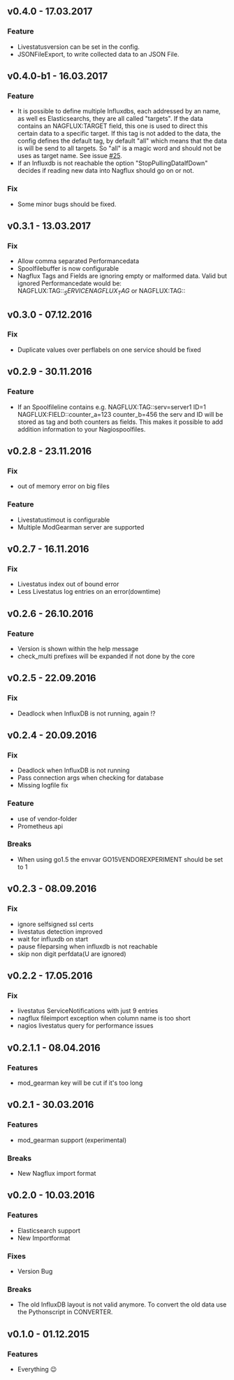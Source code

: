 ## v0.4.0 - 17.03.2017
### Feature
- Livestatusversion can be set in the config.
- JSONFileExport, to write collected data to an JSON File.

## v0.4.0-b1 - 16.03.2017
### Feature
- It is possible to define multiple Influxdbs, each addressed by an name, as well es Elasticsearchs, they are all called "targets". 
If the data contains an NAGFLUX:TARGET field, this one is used to direct this certain data to a specific target. 
If this tag is not added to the data, the config defines the default tag, by default "all" which means that the data is 
will be send to all targets. So "all" is a magic word and should not be uses as target name. See issue [#25](https://github.com/Griesbacher/nagflux/issues/25).
- If an Influxdb is not reachable the option "StopPullingDataIfDown" decides if reading new data into Nagflux should go on or not.

### Fix
- Some minor bugs should be fixed.

## v0.3.1 - 13.03.2017
### Fix
- Allow comma separated Performancedata
- Spoolfilebuffer is now configurable
- Nagflux Tags and Fields are ignoring empty or malformed data. Valid but ignored Performancedate would be: NAGFLUX:TAG::$_SERVICENAGFLUX_TAG$ or NAGFLUX:TAG::  

## v0.3.0 - 07.12.2016
### Fix
- Duplicate values over perflabels on one service should be fixed

## v0.2.9 - 30.11.2016
### Feature
- If an Spoolfileline contains e.g. NAGFLUX:TAG::serv=server1 ID=1	NAGFLUX:FIELD::counter_a=123 counter_b=456 the serv and ID will be stored as tag and both counters as fields. This makes it possible to add addition information to your Nagiospoolfiles.

## v0.2.8 - 23.11.2016
### Fix
- out of memory error on big files

### Feature
- Livestatustimout is configurable
- Multiple ModGearman server are supported

## v0.2.7 - 16.11.2016
### Fix
- Livestatus index out of bound error
- Less Livestatus log entries on an error(downtime)

## v0.2.6 - 26.10.2016
### Feature
- Version is shown within the help message
- check_multi prefixes will be expanded if not done by the core

## v0.2.5 - 22.09.2016
### Fix
- Deadlock when InfluxDB is not running, again !?

## v0.2.4 - 20.09.2016
### Fix
- Deadlock when InfluxDB is not running
- Pass connection args when checking for database
- Missing logfile fix

### Feature
- use of vendor-folder
- Prometheus api

### Breaks
- When using go1.5 the envvar GO15VENDOREXPERIMENT should be set to 1 

## v0.2.3 - 08.09.2016
### Fix
- ignore selfsigned ssl certs
- livestatus detection improved
- wait for influxdb on start
- pause fileparsing when influxdb is not reachable
- skip non digit perfdata(U are ignored)


## v0.2.2 - 17.05.2016
### Fix
- livestatus ServiceNotifications with just 9 entries
- nagflux fileimport exception when column name is too short
- nagios livestatus query for performance issues

## v0.2.1.1 - 08.04.2016
### Features
- mod_gearman key will be cut if it's too long

## v0.2.1 - 30.03.2016
### Features
- mod_gearman support (experimental)

### Breaks
- New Nagflux import format

## v0.2.0 - 10.03.2016

### Features
- Elasticsearch support
- New Importformat

### Fixes
-  Version Bug

### Breaks
- The old InfluxDB layout is not valid anymore. To convert the old data use the Pythonscript in CONVERTER.

## v0.1.0 - 01.12.2015

### Features
- Everything :wink:
